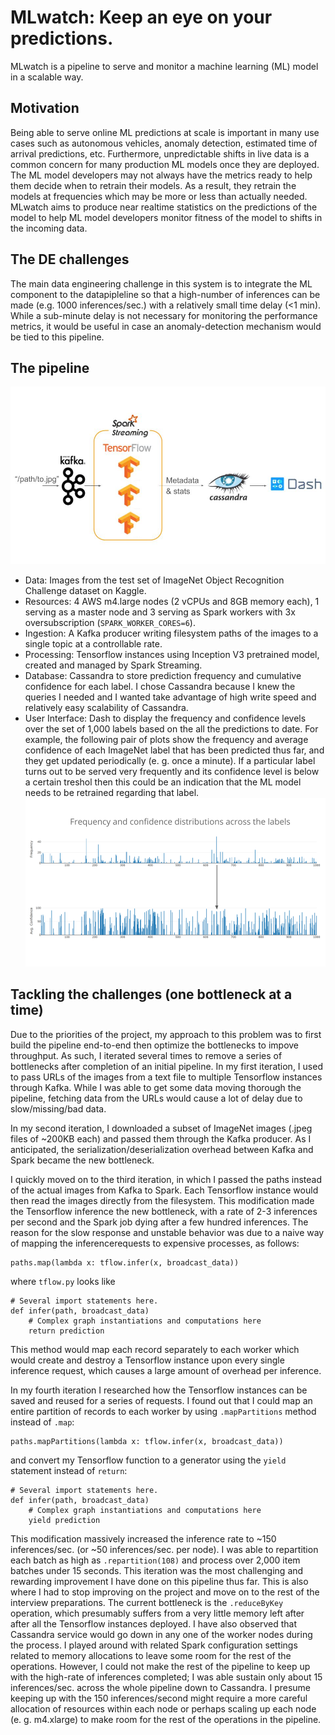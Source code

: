 # MLwatch: Keep an eye on your predictions.  

MLwatch is a pipeline to serve and monitor a machine learning (ML) model in a scalable way.

## Motivation
Being able to serve online ML predictions at scale is important in many use cases such as autonomous vehicles, anomaly detection, estimated time of arrival predictions, etc. 
Furthermore, unpredictable shifts in live data is a common concern for many production ML models once they are deployed. 
The ML model developers may not always have the metrics ready to help them decide when to retrain their models. 
As a result, they retrain the models at frequencies which may be more or less than actually needed. 
MLwatch aims to produce near realtime statistics on the predictions of the model to help ML model developers monitor fitness of the model to shifts in the incoming data.

## The DE challenges

The main data engineering challenge in this system is to integrate the ML component to the datapipleline so that a high-number of inferences can be made (e.g. 1000 inferences/sec.) with a relatively small time delay (<1 min). 
While a sub-minute delay is not necessary for monitoring the performance metrics, it would be useful in case an anomaly-detection mechanism would be tied to this pipeline. 

## The pipeline

![The architecture](./visuals/arch.jpg)

* Data: Images from the test set of ImageNet Object Recognition Challenge dataset on Kaggle.
* Resources: 4 AWS m4.large nodes (2 vCPUs and 8GB memory each), 1 serving as a master node and 3 serving as Spark workers with 3x oversubscription (`SPARK_WORKER_CORES=6`).  
* Ingestion: A Kafka producer writing filesystem paths of the images to a single topic at a controllable rate.
* Processing: Tensorflow instances using Inception V3 pretrained model, created and managed by Spark Streaming. 
* Database: Cassandra to store prediction frequency and cumulative confidence for each label.
I chose Cassandra because I knew the queries I needed and I wanted take advantage of high write speed and relatively easy scalability of Cassandra. 
* User Interface: Dash to display the frequency and confidence levels over the set of 1,000 labels based on the all the predictions to date.
For example, the following pair of plots show the frequency and average confidence of each ImageNet label that has been predicted thus far, and they get updated periodically  (e. g. once a minute).
If a particular label turns out to be served very frequently and its confidence level is below a certain treshol then this could be an indication that the ML model needs to be retrained regarding that label. 
![The plots](./visuals/ui.png)

## Tackling the challenges (one bottleneck at a time)

Due to the priorities of the project, my approach to this problem was to first build the pipeline end-to-end then optimize the bottlenecks to impove throughput. 
As such, I iterated several times to remove a series of bottlenecks after completion of an initial pipeline.
In my first iteration, I used to pass URLs of the images from a text file to multiple Tensorflow instances through Kafka.
While I was able to get some data moving thorough the pipeline, fetching data from the URLs would cause a lot of delay due to slow/missing/bad data.

In my second iteration, I downloaded a subset of ImageNet images (.jpeg files of ~200KB each) and passed them through the Kafka producer.
As I anticipated, the serialization/deserialization overhead between Kafka and Spark became the new bottleneck.

I quickly moved on to the third iteration, in which I passed the paths instead of the actual images from Kafka to Spark.
Each Tensorflow instance would then read the images directly from the filesystem.
This modification made the Tensorflow inference the new bottleneck, with a rate of 2-3 inferences per second and the Spark job dying after a few hundred inferences.
The reason for the slow response and unstable behavior was due to a naive way of mapping the inferencerequests to expensive processes, as follows:
```
paths.map(lambda x: tflow.infer(x, broadcast_data))
```
where `tflow.py` looks like

```
# Several import statements here.
def infer(path, broadcast_data)
    # Complex graph instantiations and computations here
    return prediction
```
This method would map each record separately to each worker which would create and destroy a Tensorflow instance upon every single inference request, which causes a large amount of overhead per inference.

In my fourth iteration I researched how the Tensorflow instances can be saved and reused for a series of requests.
I found out that I could map an entire partition of records to each worker by using `.mapPartitions` method instead of `.map`:

```
paths.mapPartitions(lambda x: tflow.infer(x, broadcast_data))
```
and convert my Tensorflow function to a generator using the `yield` statement instead of `return`:

```
# Several import statements here.
def infer(path, broadcast_data)
    # Complex graph instantiations and computations here
    yield prediction
```

This modification massively increased the inference rate to ~150 inferences/sec. (or ~50 inferences/sec. per node).
I was able to repartition each batch as high as `.repartition(108)` and process over 2,000 item batches under 15 seconds.
This iteration was the most challenging and rewarding improvement I have done on this pipeline thus far.
This is also where I had to stop improving on the project and move on to the rest of the interview preparations. 
The current bottleneck is the `.reduceByKey` operation, which presumably suffers from a very little memory left after after all the Tensorflow instances deployed.
I have also observed that Cassandra service would go down in any one of the worker nodes during the process. 
I played around with related Spark configuration settings related to memory allocations to leave some room for the rest of the operations. 
However, I could not make the rest of the pipeline to keep up with the high-rate of inferences completed; I was able sustain only about 15 inferences/sec. across the whole pipeline down to Cassandra. 
I presume keeping up with the 150 inferences/second might require a more careful allocation of resources within each node or perhaps scaling up each node (e. g. m4.xlarge) to make room for the rest of the operations in the pipeline.

